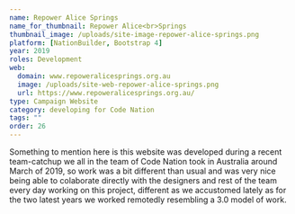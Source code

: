 ```yaml
---
name: Repower Alice Springs
name_for_thumbnail: Repower Alice<br>Springs
thumbnail_image: /uploads/site-image-repower-alice-springs.png
platform: [NationBuilder, Bootstrap 4]
year: 2019
roles: Development
web:
  domain: www.repoweralicesprings.org.au
  image: /uploads/site-web-repower-alice-springs.png
  url: https://www.repoweralicesprings.org.au/
type: Campaign Website
category: developing for Code Nation
tags: ""
order: 26
---
```


Something to mention here is this website was developed during a recent team-catchup we all in the team of Code Nation took in Australia around March of 2019, so work was a bit different than usual and was very nice being able to colaborate directly with the designers and rest of the team every day working on this project, different as we accustomed lately as for the two latest years we worked remotedly resembling a 3.0 model of work.